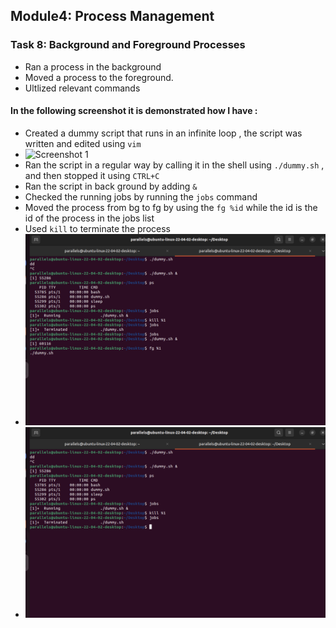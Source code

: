 
## Module4: Process Management


### Task 8: Background and Foreground Processes
- Ran a process in the background
- Moved a process to the foreground.
- Ultlized relevant commands


 


#### In the following screenshot it is demonstrated how I have :
- Created a dummy script that runs in an infinite loop , the script was written and edited using `vim`
- ![Screenshot 1](../Screenshots/dummyscript.png)
- Ran the script in a regular way by calling it in the shell using `./dummy.sh` , and then stopped it using `CTRL+C`
- Ran the script in back ground by adding `&`
- Checked the running jobs by running the `jobs` command
- Moved the process from bg to fg by using the `fg %id` while the id is the id of the process in the jobs list
- Used `kill` to terminate the process
- ![Screenshot 1](../Screenshots/bgFG.png)
- ![Screenshot 1](../Screenshots/jobsKill.png)

